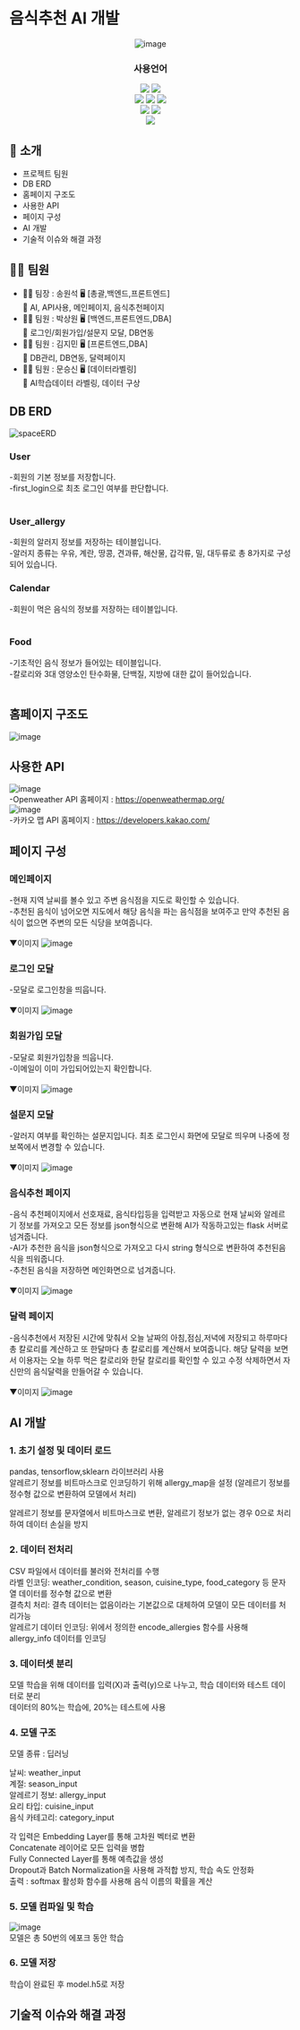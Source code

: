 ### <h1>음식추천 AI 개발</h1>
<div align="center">

<!-- logo -->
![image](https://github.com/user-attachments/assets/3f6b27a3-8231-4318-8b24-9b88950d4b96)

### 사용언어

 <img src="https://img.shields.io/badge/spring-%236DB33F.svg?&style=for-the-badge&logo=spring&logoColor=white" >
  <img src="https://img.shields.io/badge/javascript-%23F7DF1E.svg?&style=for-the-badge&logo=javascript&logoColor=black" />
<br>
  <img src="https://img.shields.io/badge/java-%23007396.svg?&style=for-the-badge&logo=java&logoColor=white" />
  <img src="https://img.shields.io/badge/python-%233776AB.svg?&style=for-the-badge&logo=python&logoColor=white" />
  <img src="https://img.shields.io/badge/html5-%23E34F26.svg?&style=for-the-badge&logo=html5&logoColor=white" />
<br>
  <img src="https://img.shields.io/badge/mysql-%234479A1.svg?&style=for-the-badge&logo=mysql&logoColor=white" />
  <img src="https://img.shields.io/badge/css3-%231572B6.svg?&style=for-the-badge&logo=css3&logoColor=white" />
<br/> <img src="https://img.shields.io/badge/프로젝트 기간-2024.06.02~2024.11.07-green?style=flat&logo=&logoColor=white" />

</div> 

## 📝 소개
- 프로젝트 팀원
- DB ERD
- 홈페이지 구조도
- 사용한 API 
- 페이지 구성
- AI 개발
- 기술적 이슈와 해결 과정

## 👨‍🎓 팀원
- 👨‍🎓 팀장 : 송원석 🖥️ [총괄,백엔드,프론트엔드]<br>
:small_blue_diamond: AI, API사용, 메인페이지, 음식추천페이지<br>
- 🙎‍♂️ 팀원 : 박상원 🖥️ [백엔드,프론트엔드,DBA]<br>
:small_blue_diamond: 로그인/회원가입/설문지 모달, DB연동<br>
- 🙎‍♂️ 팀원 : 김지민 🖥️ [프론트엔드,DBA]<br>
:small_blue_diamond: DB관리, DB연동, 달력페이지<br>
- 🙎‍♂️ 팀원 : 문승신 🖥️ [데이터라벨링]<br>
:small_blue_diamond: AI학습데이터 라벨링, 데이터 구상<br>

## DB ERD
![spaceERD](https://github.com/user-attachments/assets/0a3d5949-a3ed-48f1-9644-fad511fa2f14)
### User<br>
-회원의 기본 정보를 저장합니다.<br>
-first_login으로 최초 로그인 여부를 판단합니다.<br><br>

### User_allergy<br>
-회원의 알러지 정보를 저장하는 테이블입니다.<br>
-알러지 종류는 우유, 계란, 땅콩, 견과류, 해산물, 갑각류, 밀, 대두류로 총 8가지로 구성되어 있습니다.<br>

### Calendar<br>
-회원이 먹은 음식의 정보를 저장하는 테이블입니다.<br><br>

### Food<br>
-기초적인 음식 정보가 들어있는 테이블입니다.<br>
-칼로리와 3대 영양소인 탄수화물, 단백질, 지방에 대한 값이 들어있습니다.<br><br>

## 홈페이지 구조도
![image](https://github.com/user-attachments/assets/fc4c1e76-1e99-48e4-9a30-2a143686ac14)

## 사용한 API
![image](https://github.com/user-attachments/assets/32c8f3ad-a8a6-4d1f-b76f-42dda67442d2)<br>
-Openweather API 홈페이지 : https://openweathermap.org/<br>
![image](https://github.com/user-attachments/assets/84ae64a3-edbb-49ba-a903-9c367331272a)<br>
-카카오 맵 API 홈페이지 : https://developers.kakao.com/<br>

## 페이지 구성
### 메인페이지<br>
-현재 지역 날씨를 볼수 있고 주변 음식점을 지도로 확인할 수 있습니다.<br>
-추천된 음식이 넘어오면 지도에서 해당 음식을 파는 음식점을 보여주고 만약 추천된 음식이 없으면 주변의 모든 식당을 보여줍니다.<br><br>
▼이미지
![image](https://github.com/user-attachments/assets/fa750d44-a135-44d7-8fa8-4b1a0bad3f74)<br>
### 로그인 모달
-모달로 로그인창을 띄웁니다.<br><br>
▼이미지
![image](https://github.com/user-attachments/assets/0ac26d3e-5537-41a3-912b-f654bcc8f2f1)<br>
### 회원가입 모달
-모달로 회원가입창을 띄웁니다.<br>
-이메일이 이미 가입되어있는지 확인합니다.<br><br>
▼이미지
![image](https://github.com/user-attachments/assets/720cb68e-89bc-4955-ba7a-1c871dcfba48)<br>
### 설문지 모달
-알러지 여부를 확인하는 설문지입니다. 최초 로그인시 화면에 모달로 띄우며 나중에 정보쪽에서 변경할 수 있습니다.<br><br>
▼이미지
![image](https://github.com/user-attachments/assets/e2ca0eb2-b8b8-43f6-bb46-5d22c073e7e3)<br>
### 음식추천 페이지
-음식 추천페이지에서 선호재료, 음식타입등을 입력받고 자동으로 현재 날씨와 알레르기 정보를 가져오고 모든 정보를 json형식으로 변환해 AI가 작동하고있는 flask 서버로 넘겨줍니다.<br>
-AI가 추천한 음식을 json형식으로 가져오고 다시 string 형식으로 변환하여 추천된음식을 띄워줍니다.<br>
-추천된 음식을 저장하면 메인화면으로 넘겨줍니다.<br><br>
▼이미지
![image](https://github.com/user-attachments/assets/23f7ec70-6871-4566-8b3a-1692e4bcd977)<br>
### 달력 페이지
-음식추천에서 저장된 시간에 맞춰서 오늘 날짜의 아침,점심,저녁에 저장되고 하루마다 총 칼로리를 계산하고 또 한달마다 총 칼로리를 계산해서 보여줍니다. 해당 달력을 보면서 이용자는 오늘 하루 먹은 칼로리와 한달 칼로리를 확인할 수 있고 수정 삭제하면서 자신만의 음식달력을 만들어갈 수 있습니다.<br><br>
▼이미지
![image](https://github.com/user-attachments/assets/e8acb8c6-ec37-42b9-b264-ab643624e2d6)<br>



## AI 개발
### 1. 초기 설정 및 데이터 로드
pandas, tensorflow,sklearn 라이브러리 사용<br>
알레르기 정보를 비트마스크로 인코딩하기 위해 allergy_map을 설정 (알레르기 정보를 정수형 값으로 변환하여 모델에서 처리)<br>

알레르기 정보를 문자열에서 비트마스크로 변환, 알레르기 정보가 없는 경우 0으로 처리하여 데이터 손실을 방지<br>

### 2. 데이터 전처리
CSV 파일에서 데이터를 불러와 전처리를 수행<br>
라벨 인코딩: weather_condition, season, cuisine_type, food_category 등 문자열 데이터를 정수형 값으로 변환<br>
결측치 처리: 결측 데이터는 없음이라는 기본값으로 대체하여 모델이 모든 데이터를 처리가능<br>
알레르기 데이터 인코딩: 위에서 정의한 encode_allergies 함수를 사용해 allergy_info 데이터를 인코딩<br>
### 3. 데이터셋 분리
모델 학습을 위해 데이터를 입력(X)과 출력(y)으로 나누고, 학습 데이터와 테스트 데이터로 분리<br>
데이터의 80%는 학습에, 20%는 테스트에 사용<br>
### 4. 모델 구조
모델 종류 : 딥러닝<br>

날씨: weather_input<br>
계절: season_input<br>
알레르기 정보: allergy_input<br>
요리 타입: cuisine_input<br>
음식 카테고리: category_input<br>

각 입력은 Embedding Layer를 통해 고차원 벡터로 변환<br>
Concatenate 레이어로 모든 입력을 병합<br>
Fully Connected Layer를 통해 예측값을 생성<br>
Dropout과 Batch Normalization을 사용해 과적합 방지, 학습 속도 안정화<br>
출력 : softmax 활성화 함수를 사용해 음식 이름의 확률을 계산<br>
### 5. 모델 컴파일 및 학습
![image](https://github.com/user-attachments/assets/71bde272-bd64-4395-8971-9f56743bf344)<br>
모델은 총 50번의 에포크 동안 학습

### 6. 모델 저장
학습이 완료된 후 model.h5로 저장

## 기술적 이슈와 해결 과정




